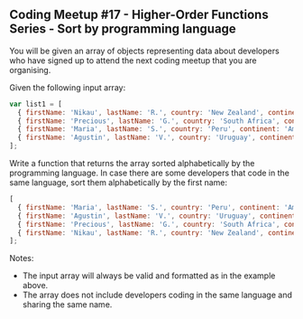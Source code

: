 ## Coding Meetup #17 - Higher-Order Functions Series - Sort by programming language

You will be given an array of objects representing data about developers who have signed up to attend the next coding meetup that you are organising.

Given the following input array:
```javascript
var list1 = [  
  { firstName: 'Nikau', lastName: 'R.', country: 'New Zealand', continent: 'Oceania', age: 39, language: 'Ruby' },
  { firstName: 'Precious', lastName: 'G.', country: 'South Africa', continent: 'Africa', age: 22, language: 'JavaScript' },
  { firstName: 'Maria', lastName: 'S.', country: 'Peru', continent: 'Americas', age: 30, language: 'C' },
  { firstName: 'Agustin', lastName: 'V.', country: 'Uruguay', continent: 'Americas', age: 19, language: 'JavaScript' }
];
```
Write a function that returns the array sorted alphabetically by the programming language. In case there are some developers that code in the same language, sort them alphabetically by the first name:
```javascript
[ 
  { firstName: 'Maria', lastName: 'S.', country: 'Peru', continent: 'Americas', age: 30, language: 'C' },
  { firstName: 'Agustin', lastName: 'V.', country: 'Uruguay', continent: 'Americas', age: 19, language: 'JavaScript' },
  { firstName: 'Precious', lastName: 'G.', country: 'South Africa', continent: 'Africa', age: 22, language: 'JavaScript' },
  { firstName: 'Nikau', lastName: 'R.', country: 'New Zealand', continent: 'Oceania', age: 39, language: 'Ruby' }
];
```
Notes:
<ul>
<li>The input array will always be valid and formatted as in the example above.</li>
<li>The array does not include developers coding in the same language and sharing the same name.
</li>
</ul>